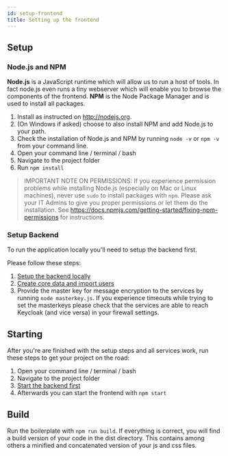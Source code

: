 ```yaml
---
id: setup-frontend
title: Setting up the frontend
---
```


## Setup

### Node.js and NPM

**Node.js** is a JavaScript runtime which will allow us to run a host of tools. In fact node.js even runs a tiny webserver which will enable you to browse the components of the frontend.
**NPM** is the Node Package Manager and is used to install all packages.

1. Install as instructed on <http://nodejs.org>.
2. (On Windows if asked) choose to also install NPM and add Node.js to your path.
3. Check the installation of Node.js and NPM by running `node -v` or `npm -v` from your command line.
4. Open your command line / terminal / bash
5. Navigate to the project folder
6. Run `npm install`

> IMPORTANT NOTE ON PERMISSIONS: If you experience permission problems while installing Node.js (especially on Mac or Linux machines), never use `sudo` to install packages with `npm`.
> Please ask your IT Admins to give you proper permissions or let them do the installation. See <https://docs.npmjs.com/getting-started/fixing-npm-permissions> for instructions.

### Setup Backend

To run the application locally you'll need to setup the backend first.

Please follow these steps:
 
1. [Setup the backend locally](../backend/install-and-running-locally)
2. [Create core data and import users](../backend/create-core-data-import-users)
3. Provide the master key for message encryption to the services by running `node masterkey.js`. If you experience timeouts while trying to set the masterkeys please check that the services are able to reach Keycloak (and vice versa) in your firewall settings.

## Starting

After you're are finished with the setup steps and all services work, run these steps to get your project on the road:

1. Open your command line / terminal / bash
2. Navigate to the project folder
3. [Start the backend first](../backend/starting-and-stopping-the-services)
4. Afterwards you can start the frontend with `npm start`

## Build

Run the boilerplate with `npm run build`. If everything is correct, you will find a build version of your code in the dist directory. This contains among others a minified and concatenated version of your js and css files.
